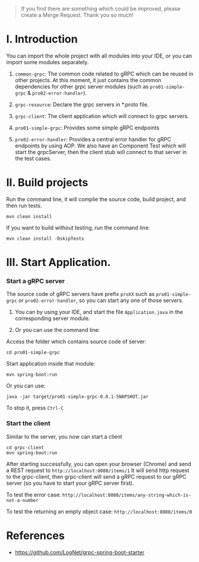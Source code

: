 > If you find there are something which could be improved, please create a Merge Request. 
> Thank you so much!

# I. Introduction

You can import the whole project with all modules into your IDE, or you can import some modules separately.

1.  `common-grpc`: The common code related to gRPC which can be reused in other projects. At this moment, it just contains the common dependencies for other grpc server modules (such as `pro01-simple-grpc` & `pro02-error-handler`). 

2. `grpc-resource`: Declare the grpc servers in *.proto file.
    
3. `grpc-client`: The client application which will connect to grpc servers.

4. `pro01-simple-grpc`: Provides some simple gRPC endpoints

5. `pro02-error-handler`: Provides a central error handler for gRPC endpoints by using AOP. 
We also have an Component Test which will start the grpcServer, then the client stub will connect to that server in the test cases. 

# II. Build projects
Run the command line, it will complie the source code, build project, and then run tests.
```
mvn clean install 
```

If you want to build without testing, run the command line:
```
mvn clean install -DskipTests 
```

# III. Start Application.

### Start a gRPC server
The source code of gRPC servers have prefix `proXX` such as `pro01-simple-grpc` or `pro02-error-handler`, so you can start any one of those servers.

1. You can  by using your IDE, and start the file `Application.java` in the corresponding server module.

2. Or you can use the command line:

Access the folder which contains source code of server:
```
cd pro01-simple-grpc
```

Start application inside that module:
```
mvn spring-boot:run 
``` 
Or you can use:
```
java -jar target/pro01-simple-grpc-0.0.1-SNAPSHOT.jar 
```

To stop it, press `Ctrl-C`

### Start the client
Similar to the server, you now can start a client
```
cd grpc-client
mvn spring-boot:run
```
After starting successfully, you can open your browser (Chrome) and send a REST request to ```http://localhost:8080/items/1```
It will send http request to the grpc-client, then grpc-client will send a gRPC request to our gRPC server (so you have to start your gRPC server first). 

To test the error case:
```http://localhost:8080/items/any-string-which-is-not-a-number```

To test the returning an empty object case:
```http://localhost:8080/items/0```

# References
+ https://github.com/LogNet/grpc-spring-boot-starter